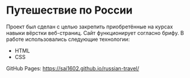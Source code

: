 # Путешествие по России

Проект был сделан с целью закрепить приобретённые на курсах навыки вёрстки веб-страниц. Сайт функционирует согласно брифу. В работе использовались следующие технологии:

* HTML
* CSS

GitHub Pages: https://sai1602.github.io/russian-travel/
